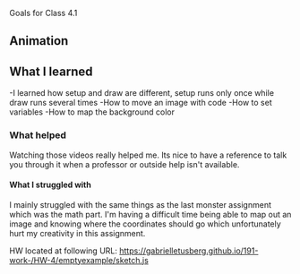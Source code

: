 Goals for Class 4.1

Animation
----

## What I learned

-I learned how setup and draw are different, setup runs only once while draw runs several times
-How to move an image with code -How to set variables
-How to map the background color

### What helped

Watching those videos really helped me.
Its nice to have a reference to talk you through it when a professor or outside help isn't available.

#### What I struggled with

I mainly struggled with the same things as the last monster assignment which was the math part.
I'm having a difficult time being able to map out an image and knowing where the coordinates should go which unfortunately hurt my creativity in this assignment.

 HW located at following URL:
  https://gabrielletusberg.github.io/191-work-/HW-4/emptyexample/sketch.js
